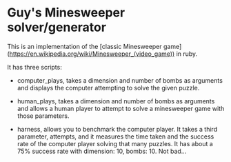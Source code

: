 # Guy's Minesweeper solver/generator

This is an implementation of the [classic Minesweeper game]
(https://en.wikipedia.org/wiki/Minesweeper_(video_game))
in ruby.

It has three scripts:
 - computer_plays, takes a dimension and number of bombs as arguments
 and displays the computer attempting to solve the given puzzle.

 - human_plays, takes a dimension and number of bombs as arguments
 and allows a human player to attempt to solve a minesweeper game
 with those parameters.

 - harness, allows you to benchmark the computer player.
 It takes a third parameter, attempts, and it measures the time taken
 and the success rate of the computer player solving that many puzzles.
 It has about a 75% success rate with dimension: 10, bombs: 10. Not bad...
